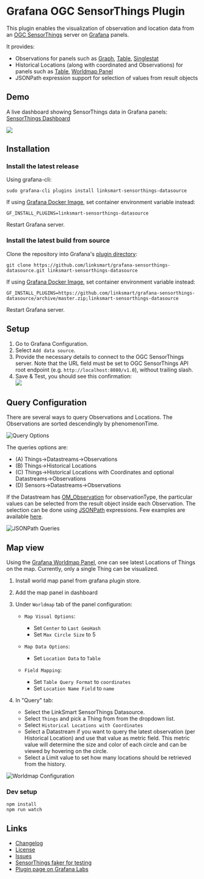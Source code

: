 # Grafana OGC SensorThings Plugin
This plugin enables the visualization of observation and location data from an [OGC SensorThings](https://github.com/opengeospatial/sensorthings) server on [Grafana](http://grafana.org/) panels.

It provides:
* Observations for panels such as [Graph](https://grafana.com/plugins/graph), [Table](https://grafana.com/plugins/table), [Singlestat](https://grafana.com/plugins/singlestat)
* Historical Locations (along with coordinated and Observations) for panels such as [Table](https://grafana.com/plugins/table), [Worldmap Panel](https://grafana.com/plugins/grafana-worldmap-panel)
* JSONPath expression support for selection of values from result objects

## Demo
A live dashboard showing SensorThings data in Grafana panels: [SensorThings Dashboard](https://demo.linksmart.eu/grafana/d/OUQUMYDmz/ogc-sensorthings)

[![](https://raw.githubusercontent.com/linksmart/grafana-sensorthings-datasource/master/img/dashboard_small.png)](https://raw.githubusercontent.com/linksmart/grafana-sensorthings-datasource/master/img/dashboard.png)

## Installation

### Install the latest release
Using grafana-cli:
```
sudo grafana-cli plugins install linksmart-sensorthings-datasource
```
If using [Grafana Docker Image](https://hub.docker.com/r/grafana/grafana/), set container environment variable instead:
```
GF_INSTALL_PLUGINS=linksmart-sensorthings-datasource
```

Restart Grafana server.

### Install the latest build from source
Clone the repository into Grafana's [plugin directory](http://docs.grafana.org/plugins/installation/#grafana-plugin-directory):
```
git clone https://github.com/linksmart/grafana-sensorthings-datasource.git linksmart-sensorthings-datasource
```
If using [Grafana Docker Image](https://hub.docker.com/r/grafana/grafana/), set container environment variable instead:
```
GF_INSTALL_PLUGINS=https://github.com/linksmart/grafana-sensorthings-datasource/archive/master.zip;linksmart-sensorthings-datasource
```

Restart Grafana server.


## Setup

1. Go to Grafana Configuration.
2. Select `Add data source`.
3. Provide the necessary details to connect to the OGC SensorThings server. Note that the URL field must be set to OGC SensorThings API root endpoint (e.g. `http://localhost:8080/v1.0`), without trailing slash.
4. Save & Test, you should see this confirmation:  
![](https://raw.githubusercontent.com/linksmart/grafana-sensorthings-datasource/master/img/datasource_setup_confirmation.png)

## Query Configuration
There are several ways to query Observations and Locations. The Observations are sorted descendingly by phenomenonTime. 

![Query Options](https://raw.githubusercontent.com/linksmart/grafana-sensorthings-datasource/master/img/query_options.jpg)

The queries options are:
* (A) Things->Datastreams->Observations
* (B) Things->Historical Locations
* (C) Things->Historical Locations with Coordinates and optional Datastreams->Observations
* (D) Sensors->Datastreams->Observations

If the Datastream has [OM_Observation](http://docs.opengeospatial.org/is/15-078r6/15-078r6.html#table_12) for observationType, the particular values can be selected from the result object inside each Observation. The selection can be done using [JSONPath](https://goessner.net/articles/JsonPath/index.html#e2) expressions. Few examples are available [here](https://github.com/linksmart/grafana-sensorthings-datasource/blob/master/JSONPath.md).

![JSONPath Queries](https://raw.githubusercontent.com/linksmart/grafana-sensorthings-datasource/master/img/query_jsonpath.jpg)

## Map view
Using the [Grafana Worldmap Panel](https://grafana.com/grafana/plugins/grafana-worldmap-panel), one can see latest Locations of Things on the map. Currently, only a single Thing can be visualized.

1. Install world map panel from grafana plugin store.
2. Add the map panel in dashboard
3. Under `Worldmap` tab of the panel configuration:
    * `Map Visual Options`:
        * Set `Center` to `Last GeoHash`
        * Set `Max Circle Size` to 5
               
    * `Map Data Options`:
        * Set `Location Data` to `Table`
        
    * `Field Mapping`:
        * Set `Table Query Format` to `coordinates`
        * Set `Location Name Field` to `name`

4. In "Query" tab:
    * Select the LinkSmart SensorThings Datasource.
    * Select `Things` and pick a Thing from from the dropdown list.
    * Select `Historical Locations with Coordinates`
    * Select a Datastream if you want to query the latest observation (per Historical Location) and use that value as metric field. This metric value will determine the size and color of each circle and can be viewed by hovering on the circle.
    * Select a Limit value to set how many locations should be retrieved from the history.

![Worldmap Configuration](https://raw.githubusercontent.com/linksmart/grafana-sensorthings-datasource/master/img/worldmap_config.jpg)

### Dev setup
```
npm install
npm run watch
```

## Links
* [Changelog](https://github.com/linksmart/grafana-sensorthings-datasource/blob/master/CHANGELOG.md)
* [License](https://github.com/linksmart/grafana-sensorthings-datasource/blob/master/LICENSE)
* [Issues](https://github.com/linksmart/grafana-sensorthings-datasource/issues)
* [SensorThings faker for testing](https://github.com/linksmart/sensorthings-faker)
* [Plugin page on Grafana Labs](https://grafana.com/plugins/linksmart-sensorthings-datasource)
